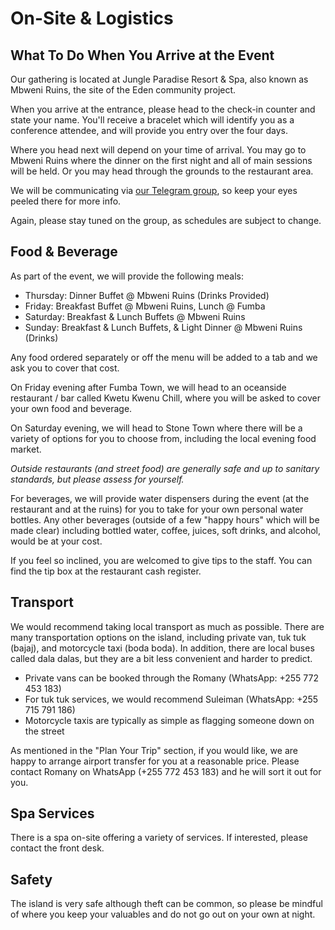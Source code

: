 # On-Site & Logistics

## What To Do When You Arrive at the Event

Our gathering is located at Jungle Paradise Resort & Spa, also known as Mbweni Ruins, the site of the Eden community project.

When you arrive at the entrance, please head to the check-in counter and state your name. You'll receive a bracelet which will identify you as a conference attendee, and will provide you entry over the four days.

Where you head next will depend on your time of arrival. You may go to Mbweni Ruins where the dinner on the first night and all of main sessions will be held. Or you may head through the grounds to the restaurant area.

We will be communicating via [our Telegram group](https://t.me/+U3Bc77YxDs1mZjUy), so keep your eyes peeled there for more info.

Again, please stay tuned on the group, as schedules are subject to change.

## Food & Beverage

As part of the event, we will provide the following meals:

- Thursday: Dinner Buffet @ Mbweni Ruins (Drinks Provided)
- Friday: Breakfast Buffet @ Mbweni Ruins, Lunch @ Fumba
- Saturday: Breakfast & Lunch Buffets @ Mbweni Ruins
- Sunday: Breakfast & Lunch Buffets, & Light Dinner @ Mbweni Ruins (Drinks)

Any food ordered separately or off the menu will be added to a tab and we ask you to cover that cost.

On Friday evening after Fumba Town, we will head to an oceanside restaurant / bar called Kwetu Kwenu Chill, where you will be asked to cover your own food and beverage.

On Saturday evening, we will head to Stone Town where there will be a variety of options for you to choose from, including the local evening food market.

*Outside restaurants (and street food) are generally safe and up to sanitary standards, but please assess for yourself.*

For beverages, we will provide water dispensers during the event (at the restaurant and at the ruins) for you to take for your own personal water bottles. Any other beverages (outside of a few "happy hours" which will be made clear) including bottled water, coffee, juices, soft drinks, and alcohol, would be at your cost.

If you feel so inclined, you are welcomed to give tips to the staff. You can find the tip box at the restaurant cash register.

## Transport

We would recommend taking local transport as much as possible. There are many transportation options on the island, including private van, tuk tuk (bajaj), and motorcycle taxi (boda boda). In addition, there are local buses called dala dalas, but they are a bit less convenient and harder to predict.

- Private vans can be booked through the Romany (WhatsApp: +255 772 453 183)
- For tuk tuk services, we would recommend Suleiman (WhatsApp: +255 715 791 186)
- Motorcycle taxis are typically as simple as flagging someone down on the street

As mentioned in the "Plan Your Trip" section, if you would like, we are happy to arrange airport transfer for you at a reasonable price. Please contact Romany on WhatsApp (+255 772 453 183) and he will sort it out for you.

## Spa Services

There is a spa on-site offering a variety of services. If interested, please contact the front desk.

## Safety

The island is very safe although theft can be common, so please be mindful of where you keep your valuables and do not go out on your own at night.